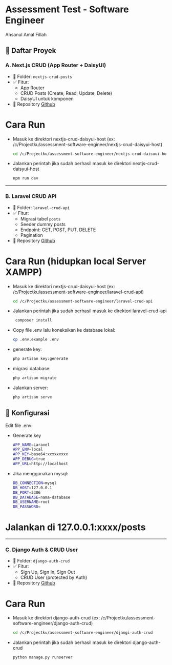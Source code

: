# Assessment Test - Software Engineer
Ahsanul Amal Fillah

## 📁 Daftar Proyek

### A. Next.js CRUD (App Router + DaisyUI)
- 📂 Folder: `nextjs-crud-posts`
- ✅ Fitur:
  - App Router
  - CRUD Posts (Create, Read, Update, Delete)
  - DaisyUI untuk komponen
- 🔗 Repository
[Github](https://github.com/AmalFillah02/nextjs-crud-daisyui-host)

# Cara Run
- Masuk ke direktori nextjs-crud-daisyui-host (ex: /c/Projectku/assessment-software-engineer/nextjs-crud-daisyui-host)
  ```bash
  cd /c/Projectku/assessment-software-engineer/nextjs-crud-daisuui-host
- Jalankan perintah jika sudah berhasil masuk ke direktori nextjs-crud-daisyui-host
  ```bash
  npm run dev

---

### B. Laravel CRUD API
- 📂 Folder: `laravel-crud-api`
- ✅ Fitur:
  - Migrasi tabel `posts`
  - Seeder dummy posts
  - Endpoint: GET, POST, PUT, DELETE
  - Pagination
- 🔗 Repository
[Github](https://github.com/AmalFillah02/laravel-crud-api)

# Cara Run (hidupkan local Server XAMPP)
- Masuk ke direktori nextjs-crud-daisyui-host (ex: /c/Projectku/assessment-software-engineer/laravel-crud-api)
  ```bash
  cd /c/Projectku/assessment-software-engineer/laravel-crud-api
- Jalankan perintah jika sudah berhasil masuk ke direktori laravel-crud-api
  ```bash
   composer install
- Copy file .env lalu koneksikan ke database lokal:
   ```bash
   cp .env.example .env
- generate key:
   ```bash
   php artisan key:generate
- migrasi database:
   ```bash
   php artisan migrate
- Jalankan server:
   ```bash
   php artisan serve

## 📂 Konfigurasi

Edit file .env:
- Generate key
  ```bash
  APP_NAME=Laravel
  APP_ENV=local
  APP_KEY=base64:xxxxxxxxx
  APP_DEBUG=true
  APP_URL=http://localhost

- Jika menggunakan mysql:
   ```bash
   DB_CONNECTION=mysql
   DB_HOST=127.0.0.1
   DB_PORT=3306
   DB_DATABASE=nama-database
   DB_USERNAME=root
   DB_PASSWORD=

# Jalankan di 127.0.0.1:xxxx/posts

---

### C. Django Auth & CRUD User
- 📂 Folder: `django-auth-crud`
- ✅ Fitur:
  - Sign Up, Sign In, Sign Out
  - CRUD User (protected by Auth)
- 🔗 Repository
[Github](https://github.com/AmalFillah02/django-auth-crud)

# Cara Run
- Masuk ke direktori django-auth-crud (ex: /c/Projectku/assessment-software-engineer/django-auth-crud)
  ```bash
  cd /c/Projectku/assessment-software-engineer/djangi-auth-crud
- Jalankan perintah jika sudah berhasil masuk ke direktori django-auth-crud
  ```bash
  python manage.py runserver
